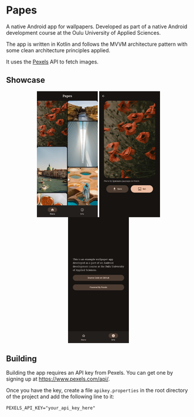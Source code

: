 # Papes
A native Android app for wallpapers. Developed as part of a native Android
development course at the Oulu University of Applied Sciences.

The app is written in Kotlin and follows the MVVM architecture pattern with some
clean architecture principles applied.

It uses the [Pexels](https://www.pexels.com) API to fetch images.

## Showcase
<div align="middle">
  <img align="top" src="screenshots/home_screen.png" width="33%" />
  <img align="top" src="screenshots/detail_screen.png" width="33%" />
  <img align="top" src="screenshots/info_screen.png" width="33%" />
</div>

## Building
Building the app requires an API key from Pexels. You can get one by signing up at https://www.pexels.com/api/.

 Once you have the key, create a file
`apikey.properties` in the root directory of the project and add the following
line to it:
```
PEXELS_API_KEY="your_api_key_here"
```
